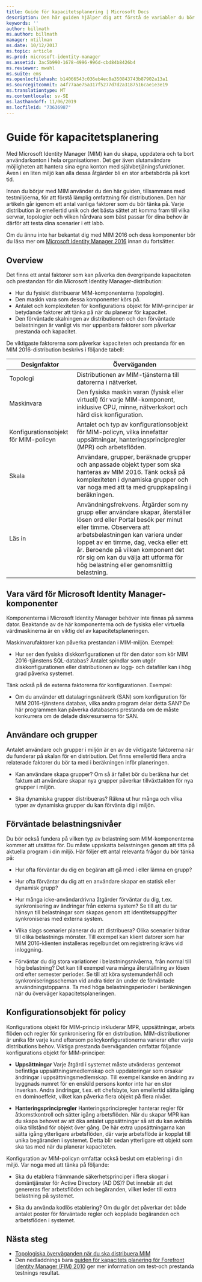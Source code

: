 ```yaml
---
title: Guide för kapacitetsplanering | Microsoft Docs
description: Den här guiden hjälper dig att förstå de variabler du bör tänka på innan du distribuerar MIM 2016, inklusive belastningsnivåer och policybeslut.
keywords: ''
author: billmath
ms.author: billmath
manager: mtillman
ms.date: 10/12/2017
ms.topic: article
ms.prod: microsoft-identity-manager
ms.assetid: 3ac5b990-1678-4996-996d-cbd84b8426b4
ms.reviewer: mwahl
ms.suite: ems
ms.openlocfilehash: b14066543c036eb4ec8a350843743b87902a13a1
ms.sourcegitcommit: a4f77aae75a317f5277d7d2a3187516cae1e3e19
ms.translationtype: MT
ms.contentlocale: sv-SE
ms.lasthandoff: 11/06/2019
ms.locfileid: "73636987"
---
```

# <a name="capacity-planning-guide"></a>Guide för kapacitetsplanering

Med Microsoft Identity Manager (MIM) kan du skapa, uppdatera och ta bort användarkonton i hela organisationen. Det ger även slutanvändare möjligheten att hantera sina egna konton med självbetjäningsfunktioner. Även i en liten miljö kan alla dessa åtgärder bli en stor arbetsbörda på kort tid.

Innan du börjar med MIM använder du den här guiden, tillsammans med testmiljöerna, för att förstå lämplig omfattning för distributionen. Den här artikeln går igenom ett antal vanliga faktorer som du bör tänka på. Varje distribution är emellertid unik och det bästa sättet att komma fram till vilka servrar, topologier och vilken hårdvara som bäst passar för dina behov är därför att testa dina scenarier i ett labb.

Om du ännu inte har bekantat dig med MIM 2016 och dess komponenter bör du läsa mer om  [Microsoft Identity Manager 2016](microsoft-identity-manager-2016.md) innan du fortsätter.

## <a name="overview"></a>Overview

Det finns ett antal faktorer som kan påverka den övergripande kapaciteten och prestandan för din Microsoft Identity Manager-distribution:

- Hur du fysiskt distribuerar MIM-komponenterna (topologin).
- Den maskin vara som dessa komponenter körs på.
- Antalet och komplexiteten för konfigurations objekt för MIM-principer är betydande faktorer att tänka på när du planerar för kapacitet.
- Den förväntade skalningen av distributionen och den förväntade belastningen är vanligt vis mer uppenbara faktorer som påverkar prestanda och kapacitet.

De viktigaste faktorerna som påverkar kapaciteten och prestanda för en MIM 2016-distribution beskrivs i följande tabell:

| Designfaktor | Överväganden |
| ------------- | -------------- |
| Topologi | Distributionen av MIM-tjänsterna till datorerna i nätverket. |
| Maskinvara | Den fysiska maskin varan (fysisk eller virtuell) för varje MIM-komponent, inklusive CPU, minne, nätverkskort och hård disk konfiguration. |
| Konfigurationsobjekt för MIM-policyn | Antalet och typ av konfigurationsobjekt för MIM-policyn, vilka innefattar uppsättningar, hanteringsprincipregler (MPR) och arbetsflöden. |
| Skala | Användare, grupper, beräknade grupper och anpassade objekt typer som ska hanteras av MIM 2016. Tänk också på komplexiteten i dynamiska grupper och var noga med att ta med gruppkapsling i beräkningen. |
| Läs in | Användningsfrekvens. Åtgärder som ny grupp eller användare skapar, återställer lösen ord eller Portal besök per minut eller timme. Observera att arbetsbelastningen kan variera under loppet av en timme, dag, vecka eller ett år. Beroende på vilken komponent det rör sig om kan du välja att utforma för hög belastning eller genomsnittlig belastning. |

## <a name="hosting-microsoft-identity-manager-components"></a>Vara värd för Microsoft Identity Manager-komponenter

Komponenterna i Microsoft Identity Manager behöver inte finnas på samma dator. Beaktande av de här komponenterna och de fysiska eller virtuella värdmaskinerna är en viktig del av kapacitetsplaneringen.

Maskinvarufaktorer kan påverka prestandan i MIM-miljön. Exempel:

- Hur ser den fysiska diskkonfigurationen ut för den dator som kör MIM 2016-tjänstens SQL-databas? Antalet spindlar som utgör diskkonfigurationen eller distributionen av logg- och datafiler kan i hög grad påverka systemet.

Tänk också på de externa faktorerna för konfigurationen. Exempel:

- Om du använder ett datalagringsnätverk (SAN) som konfiguration för MIM 2016-tjänstens databas, vilka andra program delar detta SAN? De här programmen kan påverka databasens prestanda om de måste konkurrera om de delade diskresurserna för SAN.

## <a name="users-and-groups"></a>Användare och grupper

Antalet användare och grupper i miljön är en av de viktigaste faktorerna när du funderar på skalan för en distribution. Det finns emellertid flera andra relaterade faktorer du bör ta med i beräkningen inför planeringen.

- Kan användare skapa grupper? Om så är fallet bör du beräkna hur det faktum att användare skapar nya grupper påverkar tillväxttakten för nya grupper i miljön.

- Ska dynamiska grupper distribueras? Räkna ut hur många och vilka typer av dynamiska grupper du kan förvänta dig i miljön.

## <a name="expected-load-levels"></a>Förväntade belastningsnivåer

Du bör också fundera på vilken typ av belastning som MIM-komponenterna kommer att utsättas för. Du måste uppskatta belastningen genom att titta på aktuella program i din miljö. Här följer ett antal relevanta frågor du bör tänka på:

- Hur ofta förväntar du dig en begäran att gå med i eller lämna en grupp?

- Hur ofta förväntar du dig att en användare skapar en statisk eller dynamisk grupp?

- Hur många icke-användardrivna åtgärder förväntar du dig, t.ex. synkronisering av ändringar från externa system? Se till att du tar hänsyn till belastningar som skapas genom att identitetsuppgifter synkroniseras med externa system.

- Vilka slags scenarier planerar du att distribuera? Olika scenarier bidrar till olika belastnings mönster. Till exempel kan klient datorer som har MIM 2016-klienten installeras regelbundet om registrering krävs vid inloggning.

- Förväntar du dig stora variationer i belastningsnivåerna, från normal till hög belastning? Det kan till exempel vara många återställning av lösen ord efter semester perioder. Se till att köra systemunderhåll och synkroniseringsscheman vid andra tider än under de förväntade användningstopparna. Ta med höga belastningsperioder i beräkningen när du överväger kapacitetsplaneringen.

## <a name="policy-configuration-objects"></a>Konfigurationsobjekt för policy

Konfigurations objekt för MIM-princip inkluderar MPR, uppsättningar, arbets flöden och regler för synkronisering för en distribution. MIM-distributioner är unika för varje kund eftersom policykonfigurationerna varierar efter varje distributions behov. Viktiga prestanda överväganden omfattar följande konfigurations objekt för MIM-principer:

- **Uppsättningar** Varje åtgärd i systemet måste utvärderas gentemot befintliga uppsättningsmedlemskap och uppdateringar som orsakar ändringar i uppsättningsmedlemskap. Till exempel kanske en ändring av byggnads numret för en enskild persons kontor inte har en stor inverkan. Andra ändringar, t.ex. ett chefsbyte, kan emellertid sätta igång en dominoeffekt, vilket kan påverka flera objekt på flera nivåer.

- **Hanteringsprincipregler** Hanteringsprincipregler hanterar regler för åtkomstkontroll och sätter igång arbetsflöden. När du skapar MPR kan du skapa behovet av att öka antalet uppsättningar så att du kan avbilda olika tillstånd för objekt över gång. De här extra uppsättningarna kan sätta igång ytterligare arbetsflöden, där varje arbetsflöde är kopplat till unika begäranden i systemet. Detta blir sedan ytterligare ett objekt som ska tas med när du planerar kapaciteten.

Konfiguration av MIM-policyn omfattar också beslut om etablering i din miljö. Var noga med att tänka på följande:

- Ska du etablera främmande säkerhetsprinciper i flera skogar i domäntjänster för Active Directory (AD DS)? Det innebär att det genereras fler arbetsflöden och begäranden, vilket leder till extra belastning på systemet.

- Ska du använda kodlös etablering? Om du gör det påverkar det både antalet poster för förväntade regler och kopplade begäranden och arbetsflöden i systemet.

## <a name="next-steps"></a>Nästa steg

- [Topologiska överväganden när du ska distribuera MIM](topology-considerations.md)
- Den nedladdnings bara [guiden för kapacitets planering för Forefront Identity Manager (FIM) 2010](https://www.microsoft.com/en-us/download/details.aspx?id=7437) ger mer information om test-och prestanda testnings resultat.
